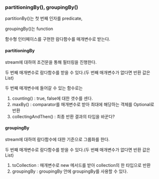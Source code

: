 ### partitioningBy(), groupingBy()



partitionBy()는 첫 번째 인자를 predicate,

groupingBy()는 function

함수형 인터페이스를 구현한 람다함수를 매개변수로 받는다.



#### partitioningBy



 stream에 대하여 조건문을 통해 필터링을 진행한다. 

두 번째 매개변수로 람다함수를 받을 수 있다.(두 번째 매개변수가 없다면 반환 값은 List)



두 번째 매개변수에 들어갈 수 있는 함수로는 

1. counting() : true, false에 대한 갯수를 센다.
2. maxBy() : comparator를 매개변수로 받아 최대에 해당하는 객체를 Optional로 반환
3. collectingAndThen() : 최종 반환 결과의 타입을 바꾼다?



#### groupingBy



stream에 대하여 람다함수에 대한 기준으로 그룹화를 한다.

두 번째 매개변수로 람다함수를 받을 수 있다.(두 번째 매개변수가 없다면 반환 값은 List)



1. toCollection : 매개변수로 new 메서드를 받아 collection의 한 타입으로 반환
2. groupingBy : groupingBy 안에 groupingBy를 사용할 수 있다.